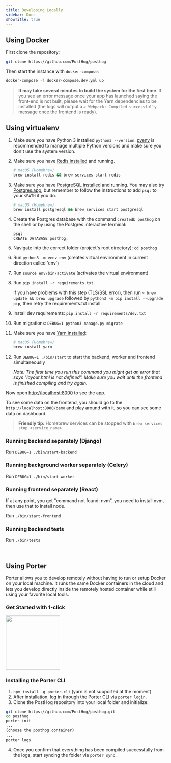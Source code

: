 ```yaml
---
title: Developing Locally
sidebar: Docs
showTitle: true
---
```


## Using Docker

First clone the repository:
```bash
git clone https://github.com/PostHog/posthog
```

Then start the instance with `docker-compose`:

```bash
docker-compose -f docker-compose.dev.yml up
```

> **It may take several minutes to build the system for the first time**. If you see an error message once your app has launched saying the front-end is not built, please wait for the Yarn dependencies to be installed (the logs will output a `✔ Webpack: Compiled successfully` message once the frontend is ready).

## Using virtualenv

1. Make sure you have Python 3 installed `python3 --version`. [pyenv](https://github.com/pyenv/pyenv) is recommended to manage multiple Python versions and make sure you don't use the system version.
2. Make sure you have [Redis installed](https://redis.io/download) and running.

    ```bash
    # macOS (Homebrew)
    brew install redis && brew services start redis
    ```

3. Make sure you have [PostgreSQL installed](https://www.postgresql.org/download/) and running. You may also try [Postgres.app](https://postgresapp.com/), but remember to follow the instructions to add `psql` to your `$PATH` if you do.

    ```bash
    # macOS (Homebrew)
    brew install postgresql && brew services start postgresql
    ```
 
4. Create the Postgres database with the command `createdb posthog` on the shell or by using the Postgres interactive terminal:
    ```
    psql
    CREATE DATABASE posthog;
    ```
5. Navigate into the correct folder (project's root directory): `cd posthog` 
6. Run `python3 -m venv env` (creates virtual environment in current direction called 'env')
7. Run `source env/bin/activate` (activates the virtual environment)
8. Run `pip install -r requirements.txt`. 

    If you have problems with this step (TLS/SSL error), then run `~ brew update && brew upgrade` followed by `python3 -m pip install --upgrade pip`, then retry the requirements.txt install.
9. Install dev requirements: `pip install -r requirements/dev.txt`
10. Run migrations: `DEBUG=1 python3 manage.py migrate`
11. Make sure you have [Yarn installed](https://classic.yarnpkg.com/en/docs/install/):

    ```bash
    # macOS (Homebrew)
    brew install yarn
    ```

12. Run `DEBUG=1 ./bin/start` to start the backend, worker and frontend simultaneously

    *_Note:_ The first time you run this command you might get an error that says "layout.html is not defined". Make sure you wait until the frontend is finished compiling and try again.*

Now open [http://localhost:8000](http://localhost:8000) to see the app.

To see some data on the frontend, you should go to the `http://localhost:8000/demo` and play around with it, so you can see some data on dashboard.

> **Friendly tip:** Homebrew services can be stopped with `brew services stop <service_name>`

### Running backend separately (Django)

Run `DEBUG=1 ./bin/start-backend`

### Running background worker separately (Celery)

Run `DEBUG=1 ./bin/start-worker`

### Running frontend separately (React)

If at any point, you get "command not found: nvm", you need to install nvm, then use that to install node.

Run `./bin/start-frontend`

### Running backend tests

Run `./bin/tests`

<br>


## Using Porter
Porter allows you to develop remotely without having to run or setup Docker on your local machine. It runs the same Docker containers in the cloud and lets you develop directly inside the remotely hosted container while still using your favorite local tools. 

### Get Started with 1-click

<a target="_blank" href="http://api.getporter.dev/account/login?redirect=https://dashboard.getporter.dev/auth/check?initialize=posthog"><img src="https://storage.googleapis.com/porter-asssets/porter-develop.svg" width="170px" /></a>

### Installing the Porter CLI
1. `npm install -g porter-cli` (yarn is not supported at the moment) 
2. After installation, log in through the Porter CLI via `porter login`.
3. Clone the PostHog repository into your local folder and initialize:
```bash
git clone https://github.com/PostHog/posthog.git
cd posthog
porter init
...
(choose the posthog container)
...
porter logs
```

4. Once you confirm that everything has been compiled successfully from the logs, start syncing the folder via `porter sync`.
